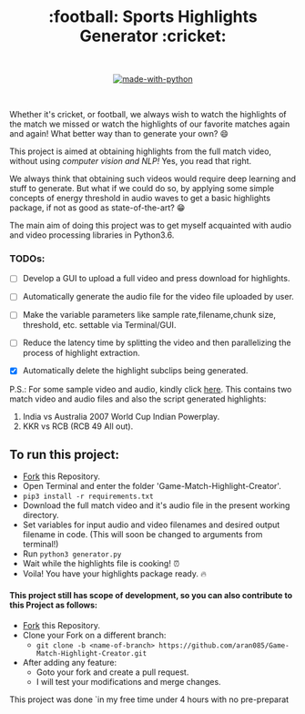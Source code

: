 <h1 align="center">:football: Sports Highlights Generator :cricket:</h1>

<div align="center">

<br>

[![made-with-python](https://forthebadge.com/images/badges/made-with-python.svg)](https://www.python.org/)

<br>

</div>


Whether it's cricket, or football, we always wish to watch the highlights of the match we missed or watch the highlights of our favorite matches again and again! What better way than to generate your own? :smile:

This project is aimed at obtaining highlights from the full match video, without using *computer vision and NLP!* Yes, you read that right.

We always think that obtaining such videos would require deep learning and stuff to generate. But what if we could do so, by applying some simple concepts of energy threshold in audio waves to get a basic highlights package, if not as good as state-of-the-art? :grin:

The main aim of doing this project was to get myself acquainted with audio and video processing libraries in Python3.6.

### TODOs:

* [ ] Develop a GUI to upload a full video and press download for highlights.
* [ ] Automatically generate the audio file for the video file uploaded by user.
* [ ] Make the variable parameters like sample rate,filename,chunk size, threshold, etc. settable via Terminal/GUI.
* [ ] Reduce the latency time by splitting the video and then parallelizing the process of highlight extraction.
* [x] Automatically delete the highlight subclips being generated.


P.S.: For some sample video and audio, kindly click [here](https://drive.google.com/open?id=1bWfQat17fmmpBo92w698C2sxRxBEztnk). This contains two match video and audio files and also the script generated highlights:

1. India vs Australia 2007 World Cup Indian Powerplay.
2. KKR vs RCB (RCB 49 All out).

## To run this project:
* [Fork](https://github.com/aran085/Game-Match-Highlight-Creator) this Repository.
* Open Terminal and enter the folder 'Game-Match-Highlight-Creator'.
* `pip3 install -r requirements.txt`
* Download the full match video and it's audio file in the present working directory.
* Set variables for input audio and video filenames and desired output filename in code. (This will soon be changed to arguments from terminal!)
* Run `python3 generator.py`
* Wait while the highlights file is cooking! :alarm_clock:
* Voila! You have your highlights package ready. :fire:

#### This project still has scope of development, so you can also contribute to this Project as follows:
* [Fork](https://github.com/aran085/Game-Match-Highlight-Creator) this Repository.
* Clone your Fork on a different branch:
  * `git clone -b <name-of-branch> https://github.com/aran085/Game-Match-Highlight-Creator.git`
* After adding any feature:
  * Goto your fork and create a pull request.
  * I will test your modifications and merge changes.

This project was done `in my free time under 4 hours with no pre-preparat